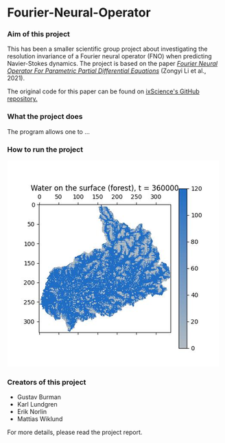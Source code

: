 # Fourier-Neural-Operator

### Aim of this project ### 
This has been a smaller scientific group project about investigating the resolution invariance of a Fourier neural operator (FNO) when predicting Navier-Stokes dynamics. The project is based on the paper [*Fourier Neural Operator For Parametric Partial Differential Equations*](https://arxiv.org/pdf/2010.08895.pdf) (Zongyi Li et al., 2021).



The original code for this paper can be found on [ixScience's GitHub repository.](https://github.com/ixScience/fourier_neural_operator/tree/master)

### What the project does ### 
The program allows one to ...
  
### How to run the project ### 


![](https://github.com/erik-norlin/CARMEN/blob/master/Plots/Qps/Qps_forest/forest_t%3D360000.jpeg?raw=true)

### Creators of this project ### 
* Gustav Burman
* Karl Lundgren
* Erik Norlin
* Mattias Wiklund

For more details, please read the project report.
